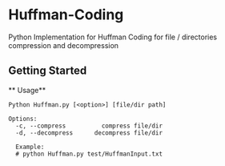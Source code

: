 # Huffman-Coding
Python Implementation for Huffman Coding for file / directories 
compression and decompression

## Getting Started
** Usage**
```
Python Huffman.py [<option>] [file/dir path]

Options:
  -c, --compress          compress file/dir
  -d, --decompress      decompress file/dir
  
  Example:
  # python Huffman.py test/HuffmanInput.txt
  
  ```
